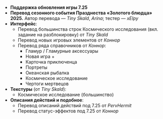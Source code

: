 * **Поддержка обновления игры 7.25**
* **Перевод сезонного события Празднества «Золотого блюдца» 2025.** Автор перевода — _Tiny Skald_, _Arina_; тестер — _xElpy_
* **Интерфейс**:
  * Перевод большинства строк Космического исследования (вкл. задание на разблокировку) от _Tiny Skald_
  * Перевод новых игровых элементов от _Коннор_
  * Перевод ряда справочников от _Коннор_:
    * Гламур / Гламурные аксессуары
    * Новая игра +
    * Карточка приключенца
    * Портреты
    * Океанская рыбалка
    * Космическое исследование
    * Чертоги мертвецов
* **Текстуры** (от _Tiny Skald_):
  * Космическое исследование (большинство)
* **Описания действий и подобное**:
  * Перевод описаний действий под 7.25 от _PervHermit_
  * Перевод статус-эффектов под 7.25 от _Коннор_